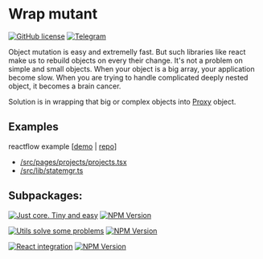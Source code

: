 # Wrap mutant

[![GitHub license](https://img.shields.io/badge/license-MIT-blue.svg?style=social&logo=github)](https://github.com/kai3341/wrap-mutant/blob/main/LICENSE)
[![Telegram](https://img.shields.io/badge/Community-blue.svg?style=social&logo=telegram)](https://t.me/wrap_mutant)

Object mutation is easy and extremelly fast. But such libraries like react make us to rebuild objects on every their change. It's not a problem on simple and small objects. When your object is a big array, your application become slow. When you are trying to handle complicated deeply nested object, it becomes a brain cancer.

Solution is in wrapping that big or complex objects into [Proxy](https://developer.mozilla.org/en-US/docs/Web/JavaScript/Reference/Global_Objects/Proxy) object.

## Examples

reactflow example [[demo](https://kai3341.github.io/d73bce02-46a1-4e59-895a-4863c2fc48f0/) | [repo](https://github.com/kai3341/d73bce02-46a1-4e59-895a-4863c2fc48f0)]

- [/src/pages/projects/projects.tsx](https://github.com/kai3341/d73bce02-46a1-4e59-895a-4863c2fc48f0/blob/master/src/pages/projects/projects.tsx)
- [/src/lib/statemgr.ts](https://github.com/kai3341/d73bce02-46a1-4e59-895a-4863c2fc48f0/blob/master/src/lib/statemgr.ts)

## Subpackages:

[![Just core. Tiny and easy](https://img.shields.io/badge/%40wrap--mutant%2Fcore-blue.svg?style=social&logo=github)](./packages/core/)
[![NPM Version](https://img.shields.io/npm/v/%40wrap-mutant%2Fcore?style=social&logo=npm)](https://www.npmjs.com/package/@wrap-mutant/core)

[![Utils solve some problems](https://img.shields.io/badge/%40wrap--mutant%2Futils-blue.svg?style=social&logo=github)](./packages/utils/)
[![NPM Version](https://img.shields.io/npm/v/%40wrap-mutant%2Futils?style=social&logo=npm)](https://www.npmjs.com/package/@wrap-mutant/utils)

[![React integration](https://img.shields.io/badge/%40wrap--mutant%2Freact-blue.svg?style=social&logo=github)](./packages/react/)
[![NPM Version](https://img.shields.io/npm/v/%40wrap-mutant%2Freact?style=social&logo=npm)](https://www.npmjs.com/package/@wrap-mutant/react)
